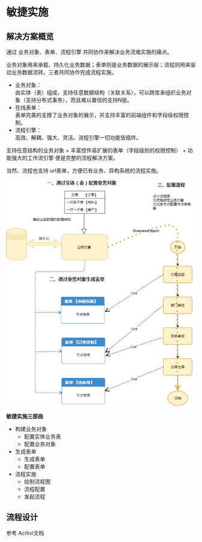 # 敏捷实施

## 解决方案概览
通过 业务对象、表单、流程引擎 共同协作来解决业务流难实施的痛点。

业务对象用来承载、持久化业务数据；表单则是业务数据的展示层；流程则用来驱动业务数据流转。三者共同协作完成流程实施。

- 业务对象：  
由实体（表）组成，支持任意数据结构（关联关系），可以跨库来组织业务对象（支持分布式事务），而且难以置信的支持N层。
- 在线表单：  
表单完美的支撑了业务对象的展示，并支持丰富的前端组件和字段级权限控制。
- 流程引擎：  
高效、解耦、强大、灵活。流程引擎一切功能皆插件。

支持任意结构的业务对象 + 丰富控件易扩展的表单（字段级别的权限控制） + 功能强大的工作流引擎 便是完整的流程解决方案。

当然、流程也支持 url表单，方便已有业务、异构系统的流程实施。

![解决方案](img/solution.png)

**敏捷实施三部曲**
- 构建业务对象
  - 配置实体业务表
  - 配置业务对象
- 生成表单
  - 生成表单
  - 配置表单
- 流程实施
  - 绘制流程图
  - 流程配置
  - 发起流程

## 流程设计
参考 Acitivi文档
